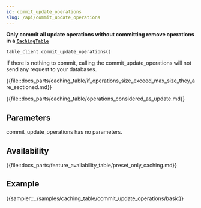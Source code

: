 ```yaml
---
id: commit_update_operations
slug: /api/commit_update_operations
---
```


**Only commit all update operations without committing remove operations in a [```CachingTable```](../caching_table/introduction.md)**

```python
table_client.commit_update_operations()
```

If there is nothing to commit, calling the commit_update_operations will not send any request to your databases.

{{file::docs_parts/caching_table/if_operations_size_exceed_max_size_they_are_sectioned.md}}

{{file::docs_parts/caching_table/operations_considered_as_update.md}}

## Parameters

commit_update_operations has no parameters.

## Availability

{{file::docs_parts/feature_availability_table/preset_only_caching.md}}

## Example

{{sampler::../samples/caching_table/commit_update_operations/basic}}